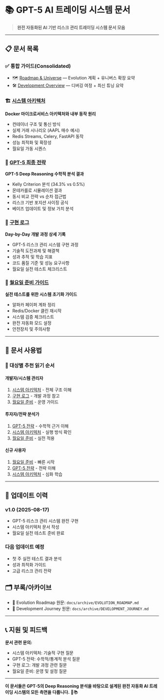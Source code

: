 # 📚 GPT-5 AI 트레이딩 시스템 문서

> **완전 자동화된 AI 기반 리스크 관리 트레이딩 시스템 문서 모음**

---

## 📋 문서 목록

### ✅ 통합 가이드(Consolidated)
- 🗺️ [Roadmap & Universe](ROADMAP.md) — Evolution 계획 + 유니버스 확장 요약
- 🛠️ [Development Overview](DEVELOPMENT_OVERVIEW.md) — 디버깅 여정 + 최신 튜닝 요약

### 🏗️ [시스템 아키텍처](SYSTEM_ARCHITECTURE.md)
**Docker 마이크로서비스 아키텍처와 내부 동작 원리**
- 컨테이너 구조 및 통신 방식
- 실제 거래 시나리오 (AAPL 매수 예시)
- Redis Streams, Celery, FastAPI 동작
- 성능 최적화 및 확장성
- 월요일 가동 시퀀스

### 🧮 [GPT-5 최종 전략](FINAL_TRADING_STRATEGY.md)
**GPT-5 Deep Reasoning 수학적 분석 결과**
- Kelly Criterion 분석 (34.3% vs 0.5%)
- 몬테카를로 시뮬레이션 결과
- 동시 비교 전략 vs 순차 접근법
- 리스크 기반 포지션 사이징 공식
- 베이즈 업데이트 및 정보 가치 분석

### 📝 [구현 로그](IMPLEMENTATION_LOG.md)
**Day-by-Day 개발 과정 상세 기록**
- GPT-5 리스크 관리 시스템 구현 과정
- 기술적 도전과제 및 해결책
- 성과 추적 및 학습 지표
- 코드 품질 기준 및 성능 요구사항
- 월요일 실전 테스트 체크리스트

### 🚀 [월요일 준비 가이드](MONDAY_PREP.md)
**실전 테스트를 위한 시스템 초기화 가이드**
- 알파카 페이퍼 계좌 정리
- Redis/Docker 클린 재시작
- 시스템 검증 체크리스트
- 완전 자동화 모드 설정
- 안전장치 및 주의사항

---

## 🎯 문서 사용법

### 👥 대상별 추천 읽기 순서

#### **개발자/시스템 관리자**
1. [시스템 아키텍처](SYSTEM_ARCHITECTURE.md) - 전체 구조 이해
2. [구현 로그](IMPLEMENTATION_LOG.md) - 개발 과정 참고
3. [월요일 준비](MONDAY_PREP.md) - 운영 가이드

#### **투자자/전략 분석가**
1. [GPT-5 전략](FINAL_TRADING_STRATEGY.md) - 수학적 근거 이해
2. [시스템 아키텍처](SYSTEM_ARCHITECTURE.md) - 실행 방식 확인
3. [월요일 준비](MONDAY_PREP.md) - 실전 적용

#### **신규 사용자**
1. [월요일 준비](MONDAY_PREP.md) - 빠른 시작
2. [GPT-5 전략](FINAL_TRADING_STRATEGY.md) - 전략 이해
3. [시스템 아키텍처](SYSTEM_ARCHITECTURE.md) - 심화 학습

---

## 🔄 업데이트 이력

### v1.0 (2025-08-17)
- GPT-5 리스크 관리 시스템 완전 구현
- 시스템 아키텍처 문서 작성
- 월요일 실전 테스트 준비 완료

### 다음 업데이트 예정
- 첫 주 실전 테스트 결과 분석
- 성과 최적화 가이드
- 고급 리스크 관리 전략

## 🗂️ 부록/아카이브
- 📜 Evolution Roadmap 원문: `docs/archive/EVOLUTION_ROADMAP.md`
- 📜 Development Journey 원문: `docs/archive/DEVELOPMENT_JOURNEY.md`

---

## 📞 지원 및 피드백

**문서 관련 문의:**
- 시스템 아키텍처: 기술적 구현 질문
- GPT-5 전략: 수학적/통계적 분석 질문  
- 구현 로그: 개발 과정 관련 질문
- 월요일 준비: 운영 및 설정 질문

---

**이 문서들은 GPT-5의 Deep Reasoning 분석을 바탕으로 설계된 완전 자동화 AI 트레이딩 시스템의 모든 측면을 다룹니다.** 🚀📚
